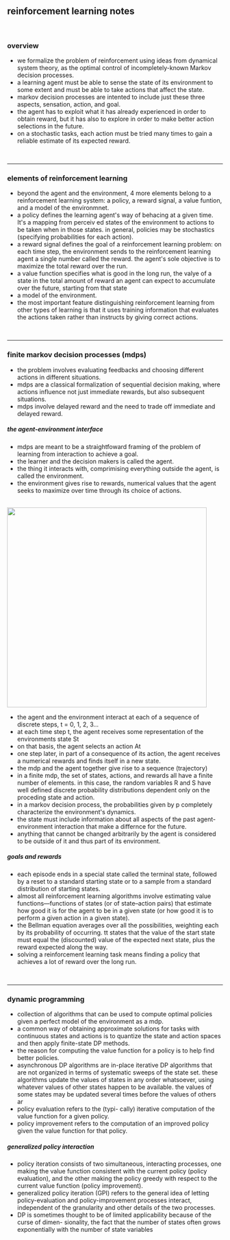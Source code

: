 ## reinforcement learning notes

<br>

### overview

* we formalize the problem of reinforcement using ideas from dynamical system theory, as the optimal control of incompletely-known Markov decision processes.
* a learning agent must be able to sense the state of its environment to some extent and must be able to take actions that affect the state.
* markov decision processes are intented to include just these three aspects, sensation, action, and goal.
* the agent has to exploit what it has already experienced in order to obtain reward, but it has also to explore in order to make better action selections in the future.
* on a stochastic tasks, each action must be tried many times to gain a reliable estimate of its expected reward.

<br>

---

### elements of reinforcement learning

* beyond the agent and the environment, 4 more elements belong to a reinforcement learning system: a policy, a reward signal, a value funtion, and a model of the environmnet.
* a policy defines the learning agent's way of behacing at a given time. It's a mapping from perceiv ed states of the environment to actions to be taken when in those states. in general, policies may be stochastics (specifying probabilities for each action).
* a reward signal defines the goal of a reinforcement learning problem: on each time step, the environment sends to the reinforcement learning agent a single number called the reward. the agent's sole objective is to maximize the total reward over the run.
* a value function specifies what is good in the long run, the valye of a state in the total amount of reward an agent can expect to accumulate over the future, starting from that state
* a model of the environment.
* the most important feature distinguishing reinforcement learning from other types of learning is that it uses training information that evaluates the actions taken rather than instructs by giving correct actions. 

<br>

---

### finite markov decision processes (mdps)

* the problem involves evaluating feedbacks and choosing different actions in different situations.
* mdps are a classical formalization of sequential decision making, where actions influence not just immediate rewards, but also subsequent situations.
* mdps involve delayed reward and the need to trade off immediate and delayed reward.

##### the agent-environment interface

* mdps are meant to be a straightfoward framing of the problem of learning from interaction to achieve a goal.
* the learner and the decision makers is called the agent.
* the thing it interacts with, comprimising everything outside the agent, is called the environment.
* the environment gives rise to rewards, numerical values that the agent seeks to maximize over time through its choice of actions.

<br>

<img width="466" src="https://user-images.githubusercontent.com/1130416/228971927-3c574911-d0ca-4d2d-b795-8b0776599952.png">

<br>

* the agent and the environment interact at each of a sequence of discrete steps, t = 0, 1, 2, 3...
* at each time step t, the agent receives some representation of the environments state St
* on that basis, the agent selects an action At
* one step later, in part of a consequence of its action, the agent receives a numerical rewards and finds itself in a new state.
* the mdp and the agent together give rise to a sequence (trajectory)
* in a finite mdp, the set of states, actions, and rewards all have a finite number of elements. in this case, the random variables R and S have well defined discrete probability distributions dependent only on the proceding state and action.
* in a markov decision process, the probabilities given by p completely characterize the environment's dynamics.
* the state must include information about all aspects of the past agent-environment interaction that make a differnce for the future.
* anything that cannot be changed arbitrarily by the agent is considered to be outside of it and thus part of its environment.



##### goals and rewards


* each episode ends in a special state called the terminal state, followed by a reset to a standard starting state or to a sample from a standard distribution of starting states.
* almost all reinforcement learning algorithms involve estimating value functions—functions of states (or of state–action pairs) that estimate how good it is for the agent to be in a given state (or how good it is to perform a given action in a given state). 
* the Bellman equation averages over all the possibilities, weighting each by its probability of occurring. tt states that the value of the start state must equal the
(discounted) value of the expected next state, plus the reward expected along the way.
* solving a reinforcement learning task means finding a policy that achieves a lot of reward over the long run. 

<br>

---

### dynamic programming

* collection of algorithms that can be used to compute optimal policies given a perfect model of the environment as a mdp.
* a common way of obtaining approximate solutions for tasks with continuous states and actions is to quantize the state and action spaces and then apply finite-state DP methods. 
* the reason for computing the value function for a policy is to help find better policies.
* asynchronous DP algorithms are in-place iterative DP algorithms that are not organized in terms of systematic sweeps of the state set. these algorithms update the values of states in any order whatsoever, using whatever values of other states happen to be available. the values of some states may be updated several times before the values of others ar
* policy evaluation refers to the (typi- cally) iterative computation of the value function for a given policy. 
* policy improvement refers to the computation of an improved policy given the value function for that policy.


##### generalized policy interaction

* policy iteration consists of two simultaneous, interacting processes, one making the value function consistent with the current policy (policy evaluation), and the other making the policy greedy with respect to the current value function (policy improvement). 
* generalized policy iteration (GPI) refers to the general idea of letting policy-evaluation and policy-improvement processes interact, independent of the granularity and other details of the two processes. 
* DP is sometimes thought to be of limited applicability because of the curse of dimen- sionality, the fact that the number of states often grows exponentially with the number of state variables






